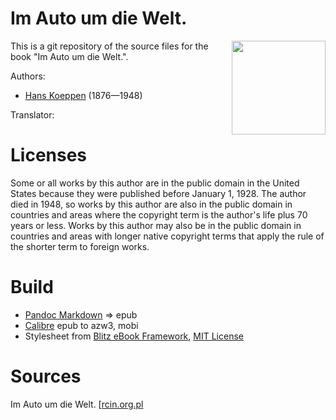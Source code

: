 # Im Auto um die Welt.

<img align="right" height="150" src="https://github.com/kogo59/Reisen_in_Tibet/assets/13177792/f6beb028-7f8f-418d-862c-20238eff289a">

This is a git repository of the source files for the book "Im Auto um die Welt.".

Authors:

* [Hans Koeppen](https://de.wikipedia.org/wiki/Hans_Koeppen_(Offizier)) (1876—1948)

Translator:

# Licenses
Some or all works by this author are in the public domain in the United States
because they were published before January 1, 1928. The author died in 1948, so
works by this author are also in the public domain in countries and areas where
the copyright term is the author's life plus 70 years or less. Works by this
author may also be in the public domain in countries and areas with longer
native copyright terms that apply the rule of the shorter term to foreign works.

# Build
* [Pandoc Markdown](https://pandoc.org/MANUAL.html#pandocs-markdown) => epub
* [Calibre](https://calibre-ebook.com/) epub to azw3, mobi
* Stylesheet from [Blitz eBook Framework](https://friendsofepub.github.io/Blitz/), [MIT License](https://github.com/FriendsOfEpub/Blitz/blob/master/LICENSE)

# Sources
Im Auto um die Welt. [[rcin.org.pl](https://rcin.org.pl/dlibra/publication/140696/edition/118065)

